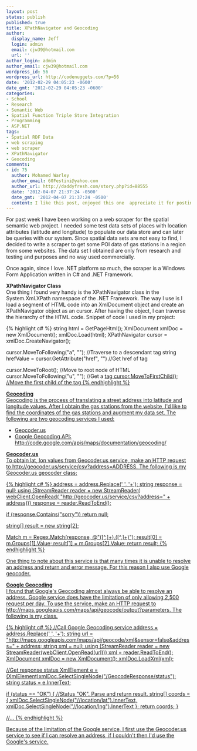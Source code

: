 ```yaml
---
layout: post
status: publish
published: true
title: XPathNavigator and Geocoding
author:
  display_name: Jeff
  login: admin
  email: cjw39@hotmail.com
  url: ''
author_login: admin
author_email: cjw39@hotmail.com
wordpress_id: 56
wordpress_url: http://codenuggets.com/?p=56
date: '2012-02-29 04:05:23 -0600'
date_gmt: '2012-02-29 04:05:23 -0600'
categories:
- School
- Research
- Semantic Web
- Spatial Function Triple Store Integration
- Programming
- ASP.NET
tags:
- Spatial RDF Data
- web scraping
- web scraper
- XPathNavigator
- Geocoding
comments:
- id: 75
  author: Mohamed Warley
  author_email: 60Festini@yahoo.com
  author_url: http://daddyfresh.com/story.php?id=88555
  date: '2012-04-07 21:37:24 -0500'
  date_gmt: '2012-04-07 21:37:24 -0500'
  content: I like this post, enjoyed this one  appreciate it for posting .
---
```

For past week I have been working on a web scraper for the spatial semantic web project. I needed some test data sets of places with location attributes (latitude and longitude) to populate our data store and can later be queries with our system. Since spatial data sets are not easy to find, I decided to write a scraper to get some POI data of gas stations in a region from some websites. The data set I obtained are only from research and testing and purposes and no way used commercially.

Once again, since I love .NET platform so much, the scraper is a Windows Form Application written in C# and .NET Framework.

<b>XPathNavigator Class</b><br />
One thing I found very handy is the XPathNavigator class in the System.Xml.XPath namespace of the .NET Framework. The way I use is I load a segment of HTML code into an XmlDocument object and create an XPathNavigator object as an cursor. After having the object, I can traverse the hierarchy of the HTML code. Snippet of code I used in my project:

{% highlight c# %}
string html = GetPageHtml();
XmlDocument xmlDoc = new XmlDocument();
xmlDoc.Load(html);
XPathNavigator cursor = xmlDoc.CreateNavigator();

cursor.MoveToFollowing("a", ""); //Traverse to a descendant <a> tag
string hrefValue = cursor.GetAttribute("href", "") //Get href of <a> tag

cursor.MoveToRoot(); //Move to root node of HTML
cursor.MoveToFollowing("u", ""); //Get a <u> tag
cursor.MoveToFirstChild(); //Move the first child of the <u> tag
{% endhighlight %}

<b>Geocoding</b><br />
Geocoding is the process of translating a street address into latitude and longitude values. After I obtain the gas stations from the website, I'd like to find the coordinates of the gas stations and augment my data set. The following are two geocoding services I used:<br />
- Geocoder.us<br />
- Google Geocoding API: http://code.google.com/apis/maps/documentation/geocoding/

<b>Geocoder.us</b><br />
To obtain lat, lon values from Geocoder.us service, make an HTTP request to http://geocoder.us/service/csv?address=ADDRESS. The following is my Geocoder.us geocoder class:

{% highlight c# %}
address = address.Replace(' ', '+');
string response = null;
using (StreamReader reader = new StreamReader(
    webClient.OpenRead(
    "http://geocoder.us/service/csv?address=" + address)))
    response = reader.ReadToEnd();

if (response.Contains("sorry"))
    return null;

string[] result = new string[2];

Match m = Regex.Match(response, @"([^,]+),([^,]+)");
result[0] = m.Groups[1].Value;
result[1] = m.Groups[2].Value;
return result;
{% endhighlight %}

One thing to note about this service is that many times it is unable to resolve an address and return and error message. For this reason I also use Google geocoder.

<b>Google Geocoding</b><br />
I found that Google's Geocoding almost always be able to resolve an address. Google service does have the limitation of only allowing 2,500 request per day. To use the service, make an HTTP request to http://maps.googleapis.com/maps/api/geocode/output?parameters. The following is my class.

{% highlight c# %}
//Call Google Geocoding service
address = address.Replace(' ', '+');
string url =
    "http://maps.googleapis.com/maps/api/geocode/xml&sensor=false&address=" +
    address;
string xml = null;
using (StreamReader reader = new StreamReader(webClient.OpenRead(url)))
   xml = reader.ReadToEnd();
XmlDocument xmlDoc = new XmlDocument();
xmlDoc.LoadXml(xml);

//Get response status
XmlElement e = (XmlElement)xmlDoc.SelectSingleNode("/GeocodeResponse/status");
string status =  e.InnerText;

if (status == "OK")
{
    //Status "OK". Parse and return result.
    string[] coords ={
        xmlDoc.SelectSingleNode("//location/lat").InnerText,
        xmlDoc.SelectSingleNode("//location/lng").InnerText
    };
    return coords;
}

//...
{% endhighlight %}

Because of the limitation of the Google service, I first use the Geocoder.us service to see if I can resolve an address, if I couldn't then I'd use the Google's service.

